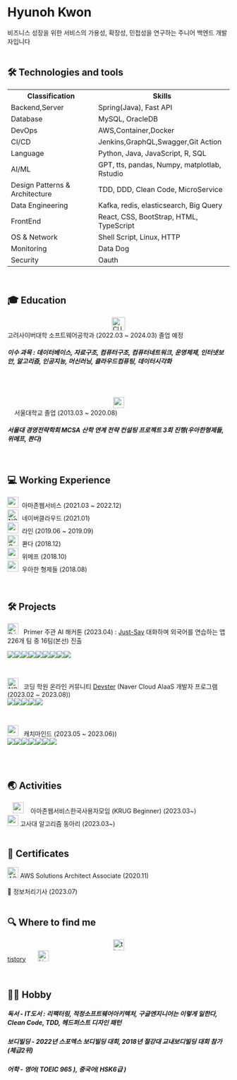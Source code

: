 # Hyunoh Kwon 
비즈니스 성장을 위한 서비스의 가용성, 확장성, 민첩성을 연구하는 주니어 백엔드 개발자입니다 <br><br>



## 🛠  Technologies and tools

<table>
  <th>
    Classification
  </th>
  <th>
    Skills
  </th>
  <tr>
    <td>Backend,Server</td>
    <td>Spring(Java), Fast API </td>
  </tr>
  <tr>
    <td>Database</td>
    <td>MySQL, OracleDB</td>
  </tr>
  <tr>
    <td>DevOps</td>
    <td>AWS,Container,Docker</td>
  </td>
  <tr>
    <td>CI/CD</td>
    <td>Jenkins,GraphQL,Swagger,Git Action</td>
  </tr>
  <tr>
    <td>Language</td>
    <td>Python, Java, JavaScript, R, SQL</td>
  </tr>
  <tr>
    <td>AI/ML</td>
    <td>GPT, tts, pandas, Numpy, matplotlab, Rstudio</td>
  </tr>
   <tr>
    <td>Design Patterns & Architecture </td>
    <td>TDD, DDD, Clean Code, MicroService</td>
   </tr>
   <tr>
   <td>Data Engineering</td>
   <td>Kafka, redis, elasticsearch, Big Query </td>
   </tr>
   <tr>
    <td>FrontEnd</td>
    <td>React, CSS, BootStrap, HTML, TypeScript</td>
   </tr>
   <tr>
    <td>OS & Network</td>
    <td>Shell Script, Linux, HTTP</td>
   </tr>
   <tr>
   <td>Monitoring</td>
   <td>Data Dog</td>
   </tr>
   <tr>
    <td>Security</td>
    <td>Oauth</td>
   </tr>




</table>


<br>

## 🎓  Education

<img src="https://i.ibb.co/6BWMJxB/CUK.png" alt="CUK" border="0" height="30" style="display: block; margin: auto;" > 고려사이버대학 소프트웨어공학과 (2022.03 ~ 2024.03) 졸업 예정 &nbsp;&nbsp; <h5> 이수 과목 : 데이터베이스, 자료구조, 컴퓨터구조, 컴퓨터네트워크, 운영체제, 인터넷보안, 알고리즘, 인공지능, 머신러닝, 클라우드컴퓨팅, 데이터시각화 </h5>
&nbsp;

&nbsp;&nbsp;&nbsp;&nbsp;<img src="https://i.ibb.co/64R40W3/snu.png" alt="snu" border="0" height="25" style="display: block; margin: auto;" > &nbsp;&nbsp;&nbsp; 서울대학교 졸업 (2013.03 ~ 2020.08)
<h5> 서울대 경영전략학회 MCSA 산학 연계 전략 컨설팅 프로젝트 3회 진행(우아한형제들, 위메프, 콴다) </h5>

<br>

## 💻  Working Experience

<img src="https://i.ibb.co/0M0yzp6/awslogo.png" alt="awslogo" border="0" height="25" style="object-fit: cover;vertical-align:center;" > &nbsp;아마존웹서비스 (2021.03 ~ 2022.12)<br>
<img src="https://i.ibb.co/92tyDNZ/NCP.png" alt="NCP" border="0" height="25" style="object-fit: cover;vertical-align:center;"> &nbsp;네이버클라우드 (2021.01)<br>
<img src='https://ifh.cc/g/dFtynS.png' border='0' height="25" style="object-fit: cover;vertical-align:center;"> &nbsp;라인 (2019.06 ~ 2019.09) <br>
<img src="https://i.ibb.co/kG0vR9B/Qanda.jpg" alt="Qanda" border="0" height="25" width="25" style="vertical-align:center;"> &nbsp;콴다 (2018.12)<br>
<img src="https://i.ibb.co/zXGSPR7/wemaf.png" alt="wemaf" border="0" height="25" width="25" style="vertical-align:center;"> &nbsp;위메프 (2018.10)<br>
<img src="https://i.ibb.co/TBYYZdm/woowa-bros.png" alt="woowa-bros" border="0" height="25" width="25" style="vertical-align:center;"> &nbsp;우아한 형제들 (2018.08)<br>

<br>

## 🛠   Projects 

<a href="https://ibb.co/ZB2HxGD"><img src="https://i.ibb.co/ZB2HxGD/Primer.png" alt="Primer" border="0" height="25" style="object-fit: cover;"></a> &nbsp; Primer 주관 AI 해커톤 (2023.04) : <a href="https://www.youtube.com/watch?v=sNOpKLsg_84">Just-Say</a> 대화하며 외국어를 연습하는 앱 <br> 226개 팀 중 16팀(본선) 진출

<img src="https://img.shields.io/badge/Python-FFD43B?style=for-the-badge&logo=python&logoColor=blue"/><img src="https://img.shields.io/badge/React-20232A?style=for-the-badge&logo=react&logoColor=61DAFB"/><img src="https://img.shields.io/badge/javascript-%23F7DF1E.svg?&style=for-the-badge&logo=javascript&logoColor=black" /><img src="https://img.shields.io/badge/fastapi-109989?style=for-the-badge&logo=FASTAPI&logoColor=white"/><img src="https://img.shields.io/badge/Amazon_AWS-FF9900?style=for-the-badge&logo=amazonaws&logoColor=white"/><img src="https://img.shields.io/badge/ChatBot-0066FF.svg?style=for-the-badge&logo=ChatBot&logoColor=white"/><img src="https://img.shields.io/badge/GitHub%20Actions-2088FF.svg?style=for-the-badge&logo=GitHub-Actions&logoColor=white"/><img src="https://img.shields.io/badge/notion-%23000000.svg?&style=for-the-badge&logo=notion&logoColor=white" /><img src="https://img.shields.io/badge/slack-%234A154B.svg?&style=for-the-badge&logo=slack&logoColor=white" />

<br>

<img src="https://i.ibb.co/92tyDNZ/NCP.png" alt="NCP" border="0" height="25" style="object-fit: cover;"> &nbsp; 코딩 학원 온라인 커뮤니티 <a href="https://github.com/kddongkyu/bit701-four-semi">Devster</a> (Naver Cloud AIaaS 개발자 프로그램 (2023.02 ~ 2023.08))<br><img src="https://img.shields.io/badge/spring-%236DB33F.svg?&style=for-the-badge&logo=spring&logoColor=white" /><img src="https://img.shields.io/badge/mysql-%234479A1.svg?&style=for-the-badge&logo=mysql&logoColor=white" /><img src="https://img.shields.io/badge/naver-%2303C75A.svg?&style=for-the-badge&logo=naver&logoColor=white" /><img src="https://img.shields.io/badge/java-%23007396.svg?&style=for-the-badge&logo=java&logoColor=white" /><img src="https://img.shields.io/badge/bootstrap-%237952B3.svg?&style=for-the-badge&logo=bootstrap&logoColor=white" />


<br>

<img src="[https://ibb.co/cTtTSz5](https://ibb.co/cTtTSz5)" border="0" height="25" style="object-fit: cover;"> &nbsp; 캐치마인드  (2023.05 ~ 2023.06))<br><img src="https://img.shields.io/badge/spring-%236DB33F.svg?&style=for-the-badge&logo=spring&logoColor=white" /><img src="https://img.shields.io/badge/mysql-%234479A1.svg?&style=for-the-badge&logo=mysql&logoColor=white" /><img src="https://img.shields.io/badge/naver-%2303C75A.svg?&style=for-the-badge&logo=naver&logoColor=white" /><img src="https://img.shields.io/badge/react-%2361DAFB.svg?&style=for-the-badge&logo=react&logoColor=black" /><img src="https://img.shields.io/badge/java-%23007396.svg?&style=for-the-badge&logo=java&logoColor=white" /><img src="https://img.shields.io/badge/bootstrap-%237952B3.svg?&style=for-the-badge&logo=bootstrap&logoColor=white" /><img src="https://img.shields.io/badge/TypeScript-007ACC?style=for-the-badge&logo=typescript&logoColor=white" />

<br><br>

## 🌏 Activities 
&nbsp;&nbsp; <img src="https://i.ibb.co/0M0yzp6/awslogo.png" alt="awslogo" border="0" height="25" style="object-fit: cover;" >  &nbsp;&nbsp; 아마존웹서비스한국사용자모임 (KRUG Beginner) (2023.03~)<br>
<img src="https://i.ibb.co/6BWMJxB/CUK.png" alt="awslogo" border="0" height="25" style="object-fit: cover;" >  고사대 알고리즘 동아리 (2023.03~)<br>
<br>


## 📖  Certificates
<img src="https://i.ibb.co/tDsYbhM/ASA.jpg" alt="ASA" border="0" height="25" style="object-fit: cover;"> AWS Solutions Architect Associate (2020.11)<br><br>
📝 정보처리기사 (2023.07) 
<br><br>

## 🔍  Where to find me


<a href="https://kwohyuno.tistory.com"><img src="https://i.ibb.co/dPtSQV2/tistory.jpg" alt="tistory" border="0" height="25" style="display: block; margin: auto;"> tistory</a> &nbsp;&nbsp;&nbsp;&nbsp;&nbsp; [<img src="https://img.shields.io/badge/LinkedIn-282C34?logo=linkedin&logoColor=0077B5" alt="LinkedIn logo" title="LinkedIn" height="25" />](https://www.linkedin.com/in/현오-권-395684188/)

<br>

## 🙋‍♂️  Hobby
<h5>독서 - IT도서 : 리팩터링, 적정소프트웨어아키텍처, 구글엔지니어는 이렇게 일한다, Clean Code, TDD, 헤드퍼스트 디자인 패턴  </h5>
<h5>보디빌딩 - 2022년 스포엑스 보디빌딩 대회, 2018년 절강대 교내보디빌딩 대회 참가(체급2위) </h5>
<h5>어학 - 영어( TOEIC 965 ), 중국어( HSK6급 ) </h5>

